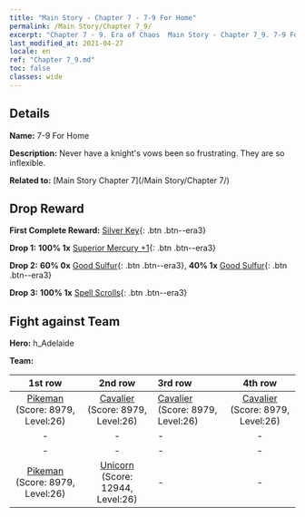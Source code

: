 ```yaml
---
title: "Main Story - Chapter 7 - 7-9 For Home"
permalink: /Main Story/Chapter 7_9/
excerpt: "Chapter 7 - 9. Era of Chaos  Main Story - Chapter 7_9. 7-9 For Home"
last_modified_at: 2021-04-27
locale: en
ref: "Chapter 7_9.md"
toc: false
classes: wide
---
```


## Details

 **Name:** 7-9 For Home

 **Description:** Never have a knight's vows been so frustrating. They are so inflexible.

 **Related to:** [Main Story Chapter 7](/Main Story/Chapter 7/)

## Drop Reward

 **First Complete Reward:** [Silver Key](/Items/con_693/){: .btn .btn--era3}

 **Drop 1:** **100% 1x** [Superior Mercury +1](/Items/mat_21/){: .btn .btn--era3}

 **Drop 2:** **60% 0x** [Good Sulfur](/Items/mat_15/){: .btn .btn--era3}, **40% 1x** [Good Sulfur](/Items/mat_15/){: .btn .btn--era3}

 **Drop 3:** **100% 1x** [Spell Scrolls](/Items/con_694/){: .btn .btn--era3}


## Fight against Team
 **Hero:** h_Adelaide

 **Team:**


  | 1st row | 2nd row | 3rd row | 4th row |
  |:----:|:----:|:----|:----:|
  | [Pikeman](/units/Pikeman/) (Score: 8979, Level:26)  | [Cavalier](/units/Cavalier/) (Score: 8979, Level:26)  | [Cavalier](/units/Cavalier/) (Score: 8979, Level:26)  | [Cavalier](/units/Cavalier/) (Score: 8979, Level:26)  |
  | - | - | - | - |
  | - | - | - | - |
  | [Pikeman](/units/Pikeman/) (Score: 8979, Level:26)  | [Unicorn](/units/Unicorn/) (Score: 12944, Level:26)  | - | - |


